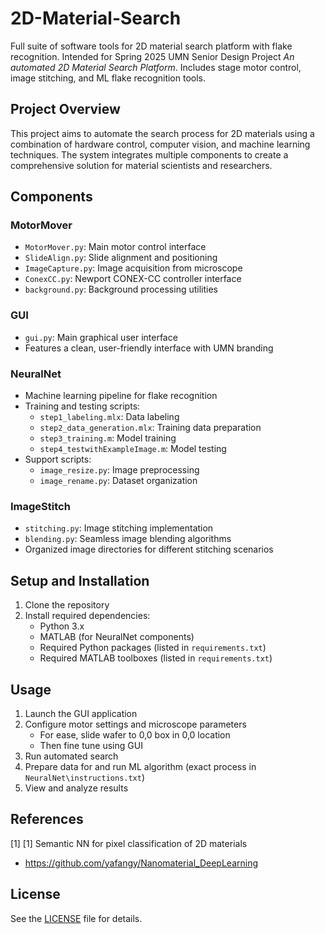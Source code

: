 # 2D-Material-Search

Full suite of software tools for 2D material search platform with flake recognition. Intended for Spring 2025 UMN Senior Design Project *An automated 2D Material Search Platform*. Includes stage motor control, image stitching, and ML flake recognition tools.

## Project Overview

This project aims to automate the search process for 2D materials using a combination of hardware control, computer vision, and machine learning techniques. The system integrates multiple components to create a comprehensive solution for material scientists and researchers.

## Components

### MotorMover
- `MotorMover.py`: Main motor control interface
- `SlideAlign.py`: Slide alignment and positioning
- `ImageCapture.py`: Image acquisition from microscope
- `ConexCC.py`: Newport CONEX-CC controller interface
- `background.py`: Background processing utilities

### GUI
- `gui.py`: Main graphical user interface
- Features a clean, user-friendly interface with UMN branding

### NeuralNet
- Machine learning pipeline for flake recognition
- Training and testing scripts:
  - `step1_labeling.mlx`: Data labeling
  - `step2_data_generation.mlx`: Training data preparation
  - `step3_training.m`: Model training
  - `step4_testwithExampleImage.m`: Model testing
- Support scripts:
  - `image_resize.py`: Image preprocessing
  - `image_rename.py`: Dataset organization

### ImageStitch
- `stitching.py`: Image stitching implementation
- `blending.py`: Seamless image blending algorithms
- Organized image directories for different stitching scenarios

## Setup and Installation

1. Clone the repository
2. Install required dependencies:
   - Python 3.x
   - MATLAB (for NeuralNet components)
   - Required Python packages (listed in `requirements.txt`)
   - Required MATLAB toolboxes (listed in `requirements.txt`)

## Usage

1. Launch the GUI application
2. Configure motor settings and microscope parameters
    - For ease, slide wafer to 0,0 box in 0,0 location
    - Then fine tune using GUI
3. Run automated search
4. Prepare data for and run ML algorithm (exact process in `NeuralNet\instructions.txt`)
5. View and analyze results

## References
<a id="1">[1]</a> 
[1] Semantic NN for pixel classification of 2D materials
- https://github.com/yafangy/Nanomaterial_DeepLearning

## License

See the [LICENSE](LICENSE) file for details.